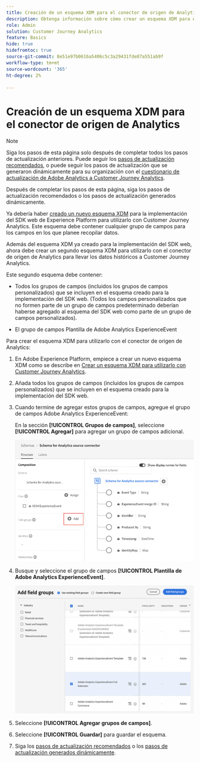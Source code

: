 ```yaml
---
title: Creación de un esquema XDM para el conector de origen de Analytics
description: Obtenga información sobre cómo crear un esquema XDM para el conector de origen de Analytics
role: Admin
solution: Customer Journey Analytics
feature: Basics
hide: true
hidefromtoc: true
source-git-commit: 8e51e97b0616a5406c5c3a29431fde87a551ab9f
workflow-type: tm+mt
source-wordcount: '365'
ht-degree: 2%

---
```


# Creación de un esquema XDM para el conector de origen de Analytics

>[!NOTE]
> 
>Siga los pasos de esta página solo después de completar todos los pasos de actualización anteriores. Puede seguir los [pasos de actualización recomendados](/help/getting-started/cja-upgrade/cja-upgrade-recommendations.md#recommended-upgrade-steps-for-most-organizations), o puede seguir los pasos de actualización que se generaron dinámicamente para su organización con el [cuestionario de actualización de Adobe Analytics a Customer Journey Analytics](https://gigazelle.github.io/cja-ttv/).
>
>Después de completar los pasos de esta página, siga los pasos de actualización recomendados o los pasos de actualización generados dinámicamente.

Ya debería haber [creado un nuevo esquema XDM](/help/getting-started/cja-upgrade/cja-upgrade-schema-create.md) para la implementación del SDK web de Experience Platform para utilizarlo con Customer Journey Analytics. Este esquema debe contener cualquier grupo de campos para los campos en los que planee recopilar datos.

Además del esquema XDM ya creado para la implementación del SDK web, ahora debe crear un segundo esquema XDM para utilizarlo con el conector de origen de Analytics para llevar los datos históricos a Customer Journey Analytics.

Este segundo esquema debe contener:

* Todos los grupos de campos (incluidos los grupos de campos personalizados) que se incluyen en el esquema creado para la implementación del SDK web. (Todos los campos personalizados que no formen parte de un grupo de campos predeterminado deberían haberse agregado al esquema del SDK web como parte de un grupo de campos personalizados).

* El grupo de campos Plantilla de Adobe Analytics ExperienceEvent

Para crear el esquema XDM para utilizarlo con el conector de origen de Analytics:

1. En Adobe Experience Platform, empiece a crear un nuevo esquema XDM como se describe en [Crear un esquema XDM para utilizarlo con Customer Journey Analytics](/help/getting-started/cja-upgrade/cja-upgrade-schema-create.md).

1. Añada todos los grupos de campos (incluidos los grupos de campos personalizados) que se incluyen en el esquema creado para la implementación del SDK web.

1. Cuando termine de agregar estos grupos de campos, agregue el grupo de campos Adobe Analytics ExperienceEvent:

   En la sección **[!UICONTROL Grupos de campos]**, seleccione **[!UICONTROL Agregar]** para agregar un grupo de campos adicional.

   ![Agregar grupo de campos al esquema](assets/schema-add-field-group.png)

1. Busque y seleccione el grupo de campos **[!UICONTROL Plantilla de Adobe Analytics ExperienceEvent]**.

   ![Agregar el grupo de campos Adobe Analytics ExperienceEvent](assets/schema-experienceevent.png)

1. Seleccione **[!UICONTROL Agregar grupos de campos]**.

1. Seleccione **[!UICONTROL Guardar]** para guardar el esquema.

1. Siga los [pasos de actualización recomendados](/help/getting-started/cja-upgrade/cja-upgrade-recommendations.md#recommended-upgrade-steps-for-most-organizations) o los [pasos de actualización generados dinámicamente](https://gigazelle.github.io/cja-ttv/).

